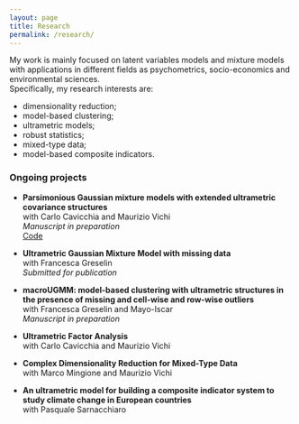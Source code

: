 ```yaml
---
layout: page
title: Research
permalink: /research/
---
```


My work is mainly focused on latent variables models and mixture models with applications in different fields as psychometrics, socio-economics and environmental sciences. \
Specifically, my research interests are:
- dimensionality reduction;
- model-based clustering;
- ultrametric models;
- robust statistics;
- mixed-type data;
- model-based composite indicators.

### Ongoing projects
- **Parsimonious Gaussian mixture models with extended ultrametric covariance structures** \
with Carlo Cavicchia and Maurizio Vichi \
_Manuscript in preparation_ \
<a href="https://github.com/giorgiazaccaria/PUGMM" target="_blank">Code</a>

- **Ultrametric Gaussian Mixture Model with missing data** \
with Francesca Greselin \
_Submitted for publication_

- **macroUGMM: model-based clustering with ultrametric structures in the presence of missing and cell-wise and row-wise outliers** \
with Francesca Greselin and Mayo-Iscar \
_Manuscript in preparation_

- **Ultrametric Factor Analysis** \
with Carlo Cavicchia and Maurizio Vichi

- **Complex Dimensionality Reduction for Mixed-Type Data** \
with Marco Mingione and Maurizio Vichi

- **An ultrametric model for building a composite indicator system to study climate change in European countries** \
with Pasquale Sarnacchiaro




